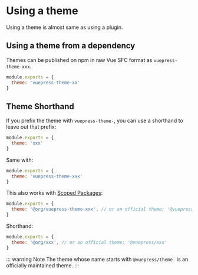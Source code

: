 # Using a theme

Using a theme is almost same as using a plugin.

## Using a theme from a dependency

Themes can be published on npm in raw Vue SFC format as `vuepress-theme-xxx`.

``` js
module.exports = {
  theme: 'vuepress-theme-xx'
}
```

## Theme Shorthand

If you prefix the theme with `vuepress-theme-`, you can use a shorthand to leave out that prefix:

``` js
module.exports = {
  theme: 'xxx'
}
```

Same with:

``` js
module.exports = {
  theme: 'vuepress-theme-xxx'
}
```

This also works with [Scoped Packages](https://docs.npmjs.com/misc/scope):

``` js
module.exports = {
  theme: '@org/vuepress-theme-xxx', // or an official theme: '@vuepress/theme-xxx'
}
```

Shorthand:

``` js
module.exports = {
  theme: '@org/xxx', // or an official theme: '@vuepress/xxx'
}
```

::: warning Note
The theme whose name starts with `@vuepress/theme-` is an officially maintained theme.
:::
